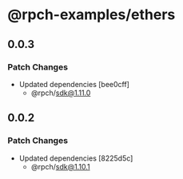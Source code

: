 # @rpch-examples/ethers

## 0.0.3

### Patch Changes

-   Updated dependencies [bee0cff]
    -   @rpch/sdk@1.11.0

## 0.0.2

### Patch Changes

-   Updated dependencies [8225d5c]
    -   @rpch/sdk@1.10.1
